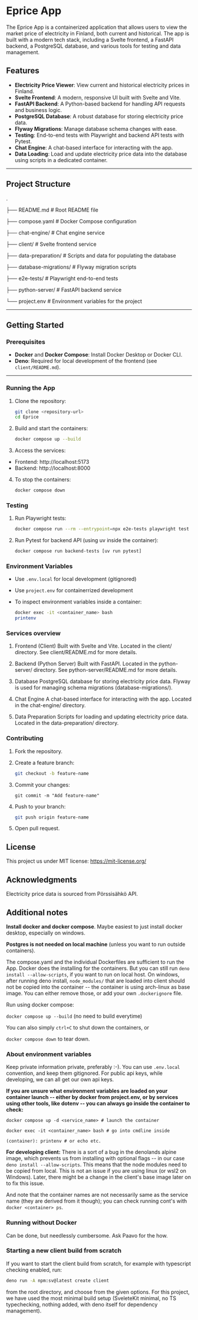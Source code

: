 # Eprice App

The Eprice App is a containerized application that allows users to view the market price of electricity in Finland, both current and historical. The app is built with a modern tech stack, including a Svelte frontend, a FastAPI backend, a PostgreSQL database, and various tools for testing and data management.

## Features

- **Electricity Price Viewer**: View current and historical electricity prices in Finland.
- **Svelte Frontend**: A modern, responsive UI built with Svelte and Vite.
- **FastAPI Backend**: A Python-based backend for handling API requests and business logic.
- **PostgreSQL Database**: A robust database for storing electricity price data.
- **Flyway Migrations**: Manage database schema changes with ease.
- **Testing**: End-to-end tests with Playwright and backend API tests with Pytest.
- **Chat Engine**: A chat-based interface for interacting with the app.
- **Data Loading**: Load and update electricity price data into the database using scripts in a dedicated container.

---

## Project Structure
.

 ├── README.md # Root README file

 ├── compose.yaml # Docker Compose configuration 
 
 ├── chat-engine/ # Chat engine service 
 
 ├── client/ # Svelte frontend service
 
 ├── data-preparation/ # Scripts and data for populating the database
 
 ├── database-migrations/ # Flyway migration scripts 
 
 ├── e2e-tests/ # Playwright end-to-end tests
 
 ├── python-server/ # FastAPI backend service
 
 └── project.env # Environment variables for the project


---

## Getting Started

### Prerequisites

- **Docker** and **Docker Compose**: Install Docker Desktop or Docker CLI.
- **Deno**: Required for local development of the frontend (see `client/README.md`).

---

### Running the App

1. Clone the repository:
    ```bash
    git clone <repository-url>
    cd Eprice
    ```

2. Build and start the containers:
    ```bash
    docker compose up --build
    ```

3. Access the services:

* Frontend: http://localhost:5173
* Backend: http://localhost:8000

4. To stop the containers:
    ```bash
    docker compose down
    ```

### Testing


1. Run Playwright tests:
    ```bash
    docker compose run --rm --entrypoint=npx e2e-tests playwright test
    ```

2. Run Pytest for backend API (using uv inside the container):
    ```bash
    docker compose run backend-tests [uv run pytest]
    ```

### Environment Variables

* Use `.env.local` for local development (gitignored)

* Use `project.env` for containerrized development

* To inspect environment variables inside a container:
    ```bash
    docker exec -it <container_name> bash
    printenv
    ```

### Services overview

1. Frontend (Client)
Built with Svelte and Vite.
Located in the client/ directory.
See client/README.md for more details.

2. Backend (Python Server)
Built with FastAPI.
Located in the python-server/ directory.
See python-server/README.md for more details.

3. Database
PostgreSQL database for storing electricity price data.
Flyway is used for managing schema migrations (database-migrations/).

4. Chat Engine
A chat-based interface for interacting with the app.
Located in the chat-engine/ directory.

5. Data Preparation
Scripts for loading and updating electricity price data.
Located in the data-preparation/ directory.

### Contributing

1. Fork the repository.

2. Create a feature branch:

    ```bash
    git checkout -b feature-name
    ```

3. Commit your changes:

    ```
    git commit -m "Add feature-name"
    ```

4. Push to your branch:

    ```bash
    git push origin feature-name
    ```

5. Open pull request.


## License

This project us under MIT license: https://mit-license.org/

## Acknowledgments

Electricity price data is sourced from Pörssisähkö API.

## Additional notes

**Install docker and docker compose**. Maybe easiest to just install docker desktop, especially on windows.

**Postgres is not needed on local machine** (unless you want to run outside containers).

The compose.yaml and the individual Dockerfiles are sufficient to run the App. Docker does the installing for the containers. But you can still run `deno install --allow-scripts`, if you want to run on local host. On windows, after running deno install, `node_modules/` that are loaded into client should not be copied into the container -- the container is using arch-linux as base image. You can either remove those, or add your own `.dockerignore` file.

Run using docker compose:

`docker compose up --build` (no need to build everytime)

You can also simply `ctrl+C` to shut down the containers, or

`docker compose down` to tear down.


### **About environment variables**

Keep private information private, preferably :-). You can use `.env.local` convention, and keep them gitignored. For public api keys, while developing, we can all get our own api keys.

**If you are unsure what environment variables are loaded on your container launch -- either by docker from project.env, or by services using other tools, like dotenv -- you can always go inside the container to check:**

```
docker compose up -d <service_name> # launch the container

docker exec -it <container_name> bash # go into cmdline inside

(container): printenv # or echo etc.
```

**For developing client:** There is a sort of a bug in the denolands alpine image, which prevents us from installing with optional flags -- in our case `deno install --allow-scripts`. This means that the node modules need to be copied from local. This is not an issue if you are using linux (or wsl2 on Windows). Later, there might be a change in the client's base image later on to fix this issue.

And note that the container names are not necessarily same as the service name (they are derived from it though); you can check running cont's with `docker <container> ps`.

### Running without Docker

Can be done, but needlessly cumbersome. Ask Paavo for the how.


### Starting a new client build from scratch

If you want to start the client build from scratch, for example with typescript checking enabled, run:

```bash
deno run -A npm:sv@latest create client
```

from the root directory, and choose from the given options. For this project, we have used the most minimal build setup (SveleteKit minimal, no TS typechecking, nothing added, with deno itself for dependency management).
